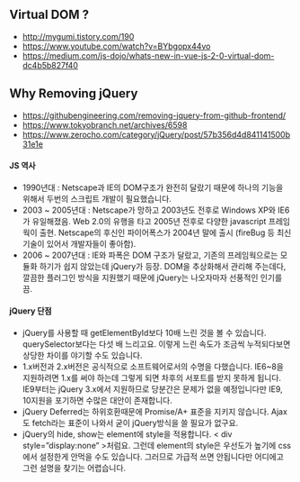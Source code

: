 

## Virtual DOM ? 
- http://mygumi.tistory.com/190
- https://www.youtube.com/watch?v=BYbgopx44vo
- https://medium.com/js-dojo/whats-new-in-vue-js-2-0-virtual-dom-dc4b5b827f40


## Why Removing jQuery
- https://githubengineering.com/removing-jquery-from-github-frontend/
- https://www.tokyobranch.net/archives/6598
- https://www.zerocho.com/category/jQuery/post/57b356d4d841141500b31e1e

#### JS 역사 
- 1990년대 : Netscape과 IE의 DOM구조가 완전히 달랐기 때문에 하나의 기능을 위해서 두번의 스크립트 개발이 필요했습니다. 
- 2003 ~ 2005년대 : Netscape가 망하고 2003년도 전후로 Windows XP와 IE6가 유일해졌음. Web 2.0의 유행을 타고 2005년 전후로 다양한 javascript 프레임웍이 출현. Netscape의 후신인 파이어폭스가 2004년 말에 출시 (fireBug 등 최신 기술이 있어서 개발자들이 좋아함). 
- 2006 ~ 2007년대 : IE와 파폭은 DOM 구조가 달랐고, 기존의 프레임웍으로는 모듈화 하기가 쉽지 않았는데 jQuery가 등장. DOM을 추상화해서 관리해 주는데다, 깔끔한 플러그인 방식을 지원했기 때문에 jQuery는 나오자마자 선풍적인 인기를 끔.

#### jQuery 단점
- jQuery를 사용할 때 getElementById보다 10배 느린 것을 볼 수 있습니다. querySelector보다는 다섯 배 느리고요. 이렇게 느린 속도가 조금씩 누적되다보면 상당한 차이를 야기할 수도 있습니다.
- 1.x버전과 2.x버전은 공식적으로 소프트웨어로서의 수명을 다했습니다. IE6~8을 지원하려면 1.x를 써야 하는데 그렇게 되면 차후의 서포트를 받지 못하게 됩니다. IE9부터는 jQuery 3.x에서 지원하므로 당분간은 문제가 없을 예정입니다만 IE9, 10지원을 포기하면 수많은 대안이 존재합니다.
- jQuery Deferred는 하위호환때문에 Promise/A+ 표준을 지키지 않습니다. Ajax도 fetch라는 표준이 나와서 굳이 jQuery방식을 쓸 필요가 없구요. 
- jQuery의 hide, show는 element에 style을 적용합니다. < div style=”display:none” >처럼요. 그런데 element의 style은 우선도가 높기에 css에서 설정한게 안먹을 수도 있습니다. 그러므로 가급적 쓰면 안됩니다만 어디에고 그런 설명을 찾기는 어렵습니다.
